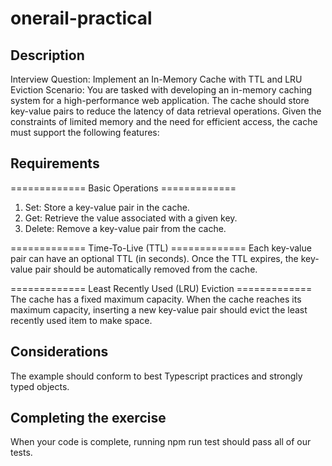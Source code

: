 # onerail-practical

## Description

Interview Question: Implement an In-Memory Cache with TTL and LRU Eviction
Scenario: You are tasked with developing an in-memory caching system for a
high-performance web application. The cache should store key-value pairs to
reduce the latency of data retrieval operations. Given the constraints of
limited memory and the need for efficient access, the cache must support
the following features:

## Requirements

============= Basic Operations =============

1. Set: Store a key-value pair in the cache.
2. Get: Retrieve the value associated with a given key.
3. Delete: Remove a key-value pair from the cache.

============= Time-To-Live (TTL) =============
Each key-value pair can have an optional TTL (in seconds).
Once the TTL expires, the key-value pair should be automatically removed
from the cache.

============= Least Recently Used (LRU) Eviction =============
The cache has a fixed maximum capacity.
When the cache reaches its maximum capacity, inserting a new key-value
pair should evict the least recently used item to make space.

## Considerations

The example should conform to best Typescript practices and strongly typed objects.

## Completing the exercise

When your code is complete, running npm run test should pass all of our tests.
